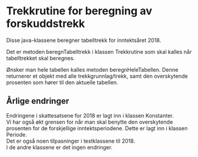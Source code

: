 <h1>Trekkrutine for beregning av forskuddstrekk</h1>

Disse java-klassene beregner tabelltrekk for inntektsåret 2018.

Det er metoden beregnTabelltrekk i klassen Trekkrutine som skal kalles når tabelltrekket skal beregnes.

Ønsker man hele tabellen kalles metoden beregnHeleTabellen. Denne returnerer et objekt med alle trekkgrunnlag/trekk, samt den overskytende prosenten som hører til den aktuelle tabellen.


<h2>Årlige endringer</h2>
Endringene i skattesatsene for 2018 er lagt inn i klassen Konstanter.
<br>
Vi har også økt grensen for når man skal benytte den overskytende prosenten for de forskjellige inntektsperiodene. Dette er lagt inn i klassen Periode.
<br>
Det er også noen tilpasninger i testklassene til 2018.
<br>
I de andre klassene er det ingen endringer.
